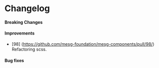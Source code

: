 # Changelog

#### Breaking Changes
#### Improvements
- [98] (https://github.com/mesg-foundation/mesg-components/pull/98/) Refactoring scss.
#### Bug fixes
